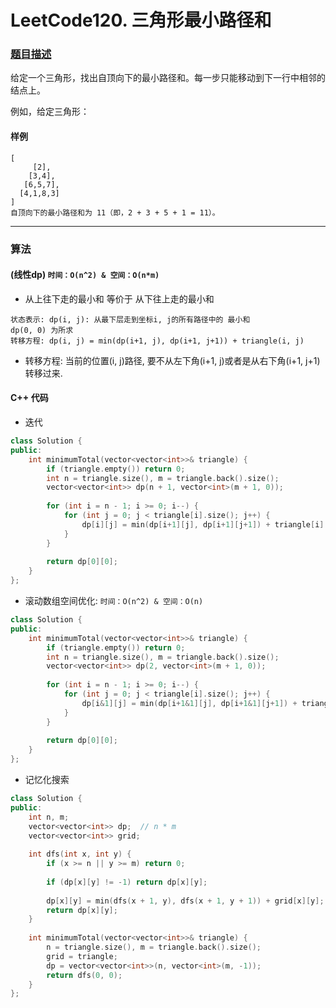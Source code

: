 # LeetCode120. 三角形最小路径和

### [题目描述](https://leetcode-cn.com/problems/triangle/)

给定一个三角形，找出自顶向下的最小路径和。每一步只能移动到下一行中相邻的结点上。

例如，给定三角形：

#### 样例

```
[
     [2],
    [3,4],
   [6,5,7],
  [4,1,8,3]
]
自顶向下的最小路径和为 11（即，2 + 3 + 5 + 1 = 11）。
```

----------

### 算法

#### (线性dp)  `时间：O(n^2) & 空间：O(n*m)`

* 从上往下走的最小和 等价于 从下往上走的最小和

```
状态表示: dp(i, j): 从最下层走到坐标i, j的所有路径中的 最小和
dp(0, 0) 为所求
转移方程: dp(i, j) = min(dp(i+1, j), dp(i+1, j+1)) + triangle(i, j)
```

* 转移方程: 当前的位置(i, j)路径, 要不从左下角(i+1, j)或者是从右下角(i+1, j+1)转移过来. 

#### C++ 代码

* 迭代

```c++
class Solution {
public:
    int minimumTotal(vector<vector<int>>& triangle) {
        if (triangle.empty()) return 0;
        int n = triangle.size(), m = triangle.back().size();
        vector<vector<int>> dp(n + 1, vector<int>(m + 1, 0));
        
        for (int i = n - 1; i >= 0; i--) {
            for (int j = 0; j < triangle[i].size(); j++) {
                dp[i][j] = min(dp[i+1][j], dp[i+1][j+1]) + triangle[i][j];
            }
        }
        
        return dp[0][0];
    }
};
```

* 滚动数组空间优化: `时间：O(n^2) & 空间：O(n)`

```c++
class Solution {
public:
    int minimumTotal(vector<vector<int>>& triangle) {
        if (triangle.empty()) return 0;
        int n = triangle.size(), m = triangle.back().size();
        vector<vector<int>> dp(2, vector<int>(m + 1, 0));
        
        for (int i = n - 1; i >= 0; i--) {
            for (int j = 0; j < triangle[i].size(); j++) {
                dp[i&1][j] = min(dp[i+1&1][j], dp[i+1&1][j+1]) + triangle[i][j];
            }
        }
        
        return dp[0][0];
    }
};
```

* 记忆化搜索

```c++
class Solution {
public:
    int n, m;
    vector<vector<int>> dp;  // n * m
    vector<vector<int>> grid;
    
    int dfs(int x, int y) {
        if (x >= n || y >= m) return 0;
        
        if (dp[x][y] != -1) return dp[x][y];
        
        dp[x][y] = min(dfs(x + 1, y), dfs(x + 1, y + 1)) + grid[x][y];
        return dp[x][y];
    }
    
    int minimumTotal(vector<vector<int>>& triangle) {
        n = triangle.size(), m = triangle.back().size();
        grid = triangle;
        dp = vector<vector<int>>(n, vector<int>(m, -1));
        return dfs(0, 0); 
    }
};
```